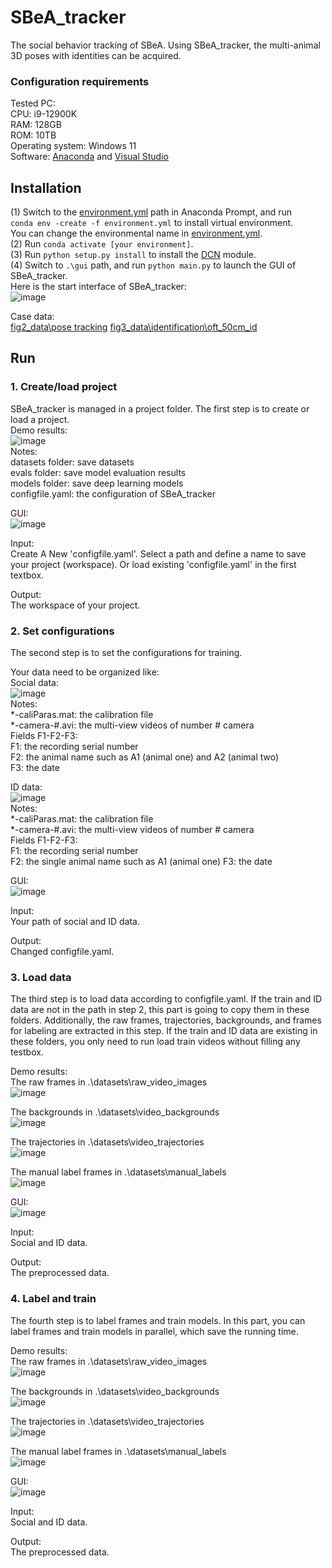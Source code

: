 # SBeA_tracker
The social behavior tracking of SBeA. Using SBeA_tracker, the multi-animal 3D poses with identities can be acquired.
### Configuration requirements
Tested PC:  
CPU: i9-12900K  
RAM: 128GB  
ROM: 10TB  
Operating system: Windows 11  
Software: [Anaconda](https://www.anaconda.com/) and [Visual Studio](https://visualstudio.microsoft.com/)
## Installation  
(1) Switch to the [environment.yml](https://github.com/YNCris/SBeA_release/blob/main/SBeA_tracker/SBeA-Windows-main/environment.yml) path in Anaconda Prompt, and run   
`conda env -create -f environment.yml` to install virtual environment.   
You can change the environmental name in [environment.yml](https://github.com/YNCris/SBeA_release/blob/main/SBeA_tracker/SBeA-Windows-main/environment.yml).  
(2) Run `conda activate [your environment]`.  
(3) Run `python setup.py install` to install the [DCN](https://github.com/CharlesShang/DCNv2/tree/pytorch_1.0) module.   
(4) Switch to `.\gui` path, and run `python main.py` to launch the GUI of SBeA_tracker.  
Here is the start interface of SBeA_tracker:  
![image](https://github.com/YNCris/SBeA_release/blob/main/demo/tracker_gui.png)  



Case data:  
[fig2_data\pose tracking](https://figshare.com/projects/Social_behavior_atlas/162718) 
[fig3_data\identification\oft_50cm_id](https://figshare.com/projects/Social_behavior_atlas/162718) 
## Run
### 1. Create/load project  
SBeA_tracker is managed in a project folder. The first step is to create or load a project.  
Demo results:  
![image](https://github.com/YNCris/SBeA_release/blob/main/demo/create_project.png)  
Notes:  
datasets folder: save datasets  
evals folder: save model evaluation results  
models folder: save deep learning models  
configfile.yaml: the configuration of SBeA_tracker 
  
GUI:  
 ![image](https://github.com/YNCris/SBeA_release/blob/main/demo/tracker_gui.png)   
  
Input:  
Create A New 'configfile.yaml'. Select a path and define a name to save your project (workspace). Or load existing 'configfile.yaml' in the first textbox.
  
Output:  
The workspace of your project.

### 2. Set configurations
The second step is to set the configurations for training.  
  
Your data need to be organized like:  
Social data:  
![image](https://github.com/YNCris/SBeA_release/blob/main/demo/data_format.png)  
Notes:  
*-caliParas.mat: the calibration file  
*-camera-#.avi: the multi-view videos of number # camera  
Fields F1-F2-F3:  
F1: the recording serial number  
F2: the animal name such as A1 (animal one) and A2 (animal two)  
F3: the date
  
ID data:  
![image](https://github.com/YNCris/SBeA_release/blob/main/demo/data_format_id.png)  
Notes:  
*-caliParas.mat: the calibration file  
*-camera-#.avi: the multi-view videos of number # camera  
Fields F1-F2-F3:  
F1: the recording serial number  
F2: the single animal name such as A1 (animal one)
F3: the date

GUI:   
![image](https://github.com/YNCris/SBeA_release/blob/main/demo/config_gui.png)   
  
Input:  
Your path of social and ID data.
  
Output:  
Changed configfile.yaml. 

### 3. Load data
The third step is to load data according to configfile.yaml. If the train and ID data are not in the path in step 2, this part is going to copy them in these folders. Additionally, the raw frames, trajectories, backgrounds, and frames for labeling are extracted in this step. If the train and ID data are existing in these folders, you only need to run load train videos without filling any testbox. 

Demo results:  
The raw frames in .\datasets\raw_video_images  
![image](https://github.com/YNCris/SBeA_release/blob/main/demo/raw_video_images.png)  
   
The backgrounds in .\datasets\video_backgrounds  
![image](https://github.com/YNCris/SBeA_release/blob/main/demo/background.png)  
  
The trajectories in .\datasets\video_trajectories  
![image](https://github.com/YNCris/SBeA_release/blob/main/demo/trajectories.png)  
  
The manual label frames in .\datasets\manual_labels  
![image](https://github.com/YNCris/SBeA_release/blob/main/demo/manual_label_data.png)  
  
GUI:   
![image](https://github.com/YNCris/SBeA_release/blob/main/demo/load_gui.png)   
  
Input:  
Social and ID data.
  
Output:  
The preprocessed data.

### 4. Label and train
The fourth step is to label frames and train models. In this part, you can label frames and train models in parallel, which save the running time.

Demo results:  
The raw frames in .\datasets\raw_video_images  
![image](https://github.com/YNCris/SBeA_release/blob/main/demo/raw_video_images.png)  
   
The backgrounds in .\datasets\video_backgrounds  
![image](https://github.com/YNCris/SBeA_release/blob/main/demo/background.png)  
  
The trajectories in .\datasets\video_trajectories  
![image](https://github.com/YNCris/SBeA_release/blob/main/demo/trajectories.png)  
  
The manual label frames in .\datasets\manual_labels  
![image](https://github.com/YNCris/SBeA_release/blob/main/demo/manual_label_data.png)  
  
GUI:   
![image](https://github.com/YNCris/SBeA_release/blob/main/demo/labeltrain_gui.png)   
  
Input:  
Social and ID data.
  
Output:  
The preprocessed data.